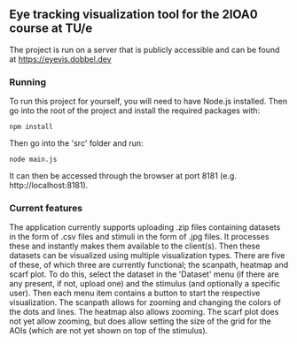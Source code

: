 ## Eye tracking visualization tool for the 2IOA0 course at TU/e

The project is run on a server that is publicly accessible and can be found at https://eyevis.dobbel.dev


### Running

To run this project for yourself, you will need to have Node.js installed. Then go into the root of the project and install the required packages with:

```
npm install
```

Then go into the 'src' folder and run:

```
node main.js
```

It can then be accessed through the browser at port 8181 (e.g. http://localhost:8181).

### Current features

The application currently supports uploading .zip files containing datasets in the form of .csv files and stimuli in the form of .jpg files. It processes these and instantly makes them available to the client(s). Then these datasets can be visualized using multiple visualization types. There are five of these, of which three are currently functional; the scanpath, heatmap and scarf plot. To do this, select the dataset in the 'Dataset' menu (if there are any present, if not, upload one) and the stimulus (and optionally a specific user). Then each menu item contains a button to start the respective visualization. The scanpath allows for zooming and changing the colors of the dots and lines. The heatmap also allows zooming. The scarf plot does not yet allow zooming, but does allow setting the size of the grid for the AOIs (which are not yet shown on top of the stimulus).
